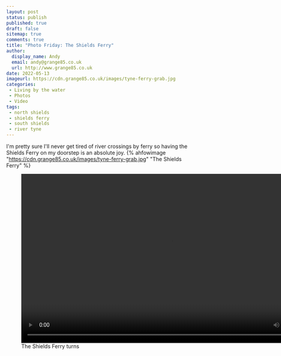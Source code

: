 ```yaml
---
layout: post
status: publish
published: true 
draft: false
sitemap: true
comments: true
title: "Photo Friday: The Shields Ferry"
author:
  display_name: Andy
  email: andy@grange85.co.uk
  url: http://www.grange85.co.uk
date: 2022-05-13
imageurl: https://cdn.grange85.co.uk/images/tyne-ferry-grab.jpg
categories:
 - Living by the water
 - Photos
 - Video
tags:
 - north shields
 - shields ferry
 - south shields
 - river tyne
---
```

I'm pretty sure I'll never get tired of river crossings by ferry so having the Shields Ferry on my doorstep is an absolute joy.
{% ahfowimage "https://cdn.grange85.co.uk/images/tyne-ferry-grab.jpg" "The Shields Ferry" %}

<figure class="embed-responsive-item figure text-center">
<video width="800" height="450" controls>
  <source src="https://cdn.grange85.co.uk/video/shields-ferry-turns.mp4" type="video/mp4">
Sorry, your browser does not support the video tag.
</video> 
<figcaption class="figure-caption text-right">The Shields Ferry turns</figcaption></figure>

